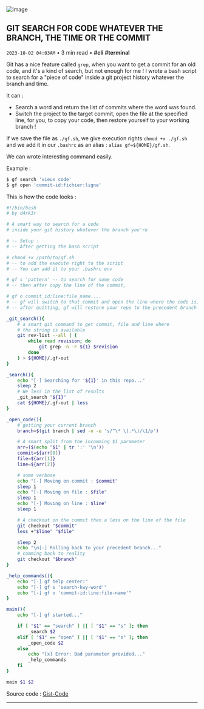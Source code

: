 ![image](https://dev-to-uploads.s3.amazonaws.com/uploads/articles/xo5l2448mxa8beq1l4o5.jpeg)

## GIT SEARCH FOR CODE WHATEVER THE BRANCH, THE TIME OR THE COMMIT
`2023-10-02 04:03AM` • 3 min read • **#cli** **#terminal**

Git has a nice feature called `grep`, when you want to get a commit for an old code, and it's a kind of search, but not enough for me !
I wrote a bash script to search for a "piece of code" inside a git project history whatever the branch and time.

It can :
- Search a word and return the list of commits where the word was found.
- Switch the project to the target commit, open the file at the specified line, for you, to copy your code, then restore yourself to your working branch !

If we save the file as `./gf.sh`, we give execution rights `chmod +x ./gf.sh` and we add it in our `.bashrc` as an alias : `alias gf=${HOME}/gf.sh`.

We can wrote interesting command easily.

Example :
```bash
$ gf search 'vieux code'
$ gf open 'commit-id:fichier:ligne'
```

This is how the code looks :
```bash
#!/bin/bash
# by d4rk3r

# A smart way to search for a code
# inside your git history whatever the branch you're

# -- Setup :
# -- After getting the bash script

# chmod +x /path/to/gf.sh
# -- to add the execute right to the script
# -- You can add it to your .bashrc env

# gf s 'pattern' -- to search for some code
# -- then after copy the line of the commit,

# gf o commit_id:line:file_name....
# -- gf will switch to that commit and open the line where the code is,
# -- after quitting, gf will restore your repo to the precedent branch where you were working

_git_search(){
    # a smart git command to get commit, file and line where
    # the string is available
    git rev-list --all | (
        while read revision; do
            git grep -n -F ${1} $revision
        done
    ) > ${HOME}/.gf-out
}

_search(){
    echo "[-] Searching for '${1}' in this repo..."
    sleep 2
    # We less in the list of results
    _git_search "${1}"
    cat ${HOME}/.gf-out | less
}

_open_code(){
    # getting your current branch
    branch=$(git branch | sed -n -e 's/^\* \(.*\)/\1/p')

    # A smart split from the incomming $1 parameter
    arr=($(echo "$1" | tr ':' '\n'))
    commit=${arr[0]}
    file=${arr[1]}
    line=${arr[2]}

    # some verbose
    echo "[-] Moving on commit : $commit"
    sleep 1
    echo "[-] Moving on file : $file"
    sleep 1
    echo "[-] Moving on line : $line"
    sleep 1

    # A checkout on the commit then a less on the line of the file
    git checkout "$commit"
    less +"$line" "$file"

    sleep 2
    echo "\n[-] Rolling back to your precedent branch..."
    # comming back to reality
    git checkout "$branch"
}

_help_commands(){
    echo "[-] gf help center:"
    echo "[-] gf s 'search-kwy-word'"
    echo "[-] gf o 'commit-id:line:file-name'"
}

main(){
    echo "[-] gf started..."

    if [ "$1" == "search" ] || [ "$1" == "s" ]; then
        _search $2
    elif [ "$1" == "open" ] || [ "$1" == "o" ]; then
        _open_code $2
    else
        echo "[x] Error: Bad parameter provided..."
        _help_commands
    fi
}

main $1 $2
```

Source code : [Gist-Code](https://gist.github.com/Sanix-Darker/e571c1fdc2d0a5ecdb9959fecaa3416a)

-----------
